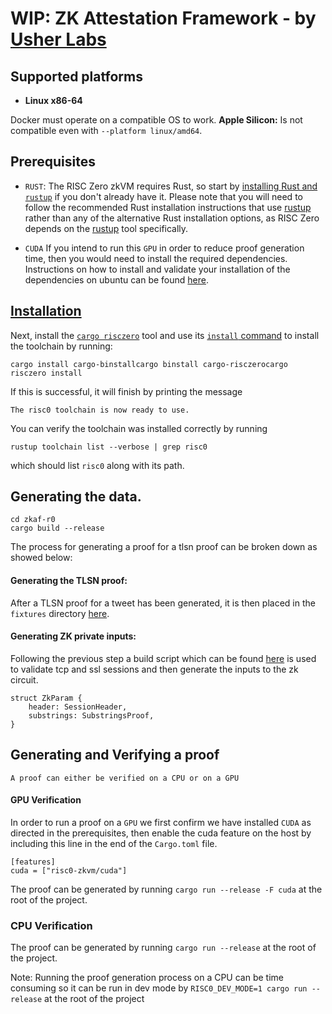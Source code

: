 
# WIP: ZK Attestation Framework - by [Usher Labs](https://www.usher.so)

## Supported platforms

- **Linux x86-64**

Docker must operate on a compatible OS to work.
**Apple Silicon:** Is not compatible even with `--platform linux/amd64`.

## Prerequisites
- `RUST`: The RISC Zero zkVM requires Rust, so start by [installing Rust and  `rustup`](https://doc.rust-lang.org/cargo/getting-started/installation.html) if you don't already have it. Please note that you will need to follow the recommended Rust installation instructions that use [rustup](https://rustup.rs/) rather than any of the alternative Rust installation options, as RISC Zero depends on the [rustup](https://rustup.rs/) tool specifically.

- `CUDA` If you intend to run this `GPU` in order to reduce proof generation time, then you would need to install the required dependencies. Instructions on how to install and validate your installation of the dependencies on ubuntu can be found [here](https://docs.nvidia.com/cuda/cuda-installation-guide-linux/index.html#ubuntu).


## [Installation](https://dev.risczero.com/api/zkvm/install)
Next, install the  [`cargo risczero`](https://crates.io/crates/cargo-risczero)  tool and use its  [`install`  command](https://crates.io/crates/cargo-risczero)  to install the toolchain by running:

```
cargo install cargo-binstallcargo binstall cargo-risczerocargo risczero install
```

If this is successful, it will finish by printing the message

```
The risc0 toolchain is now ready to use.
```

You can verify the toolchain was installed correctly by running

```
rustup toolchain list --verbose | grep risc0
```

which should list  `risc0`  along with its path.

## Generating the data.
```
cd zkaf-r0
cargo build --release
```
The process for generating a proof for a tlsn proof can be broken down as showed below:

 #### Generating the TLSN proof:
 After a TLSN proof for a tweet has been generated, it is then placed in the `fixtures` directory [here](https://github.com/usherlabs/zkaf-r0/blob/master/host/fixtures/twitter_proof.json).

#### Generating ZK private inputs:
Following the previous step a build script which can be found [here](https://github.com/usherlabs/zkaf-r0/blob/master/methods/build.rs)  is used to validate tcp and ssl sessions and then generate the inputs to the zk circuit.
```
struct ZkParam {
    header: SessionHeader,
    substrings: SubstringsProof,
}
```


## Generating and Verifying a proof
`A proof can either be verified on a CPU or on a GPU`

#### GPU Verification
In order to run a proof on a `GPU` we first confirm we have installed `CUDA`  as directed in the prerequisites, then enable the cuda feature on the host by including this line in the end of the `Cargo.toml` file.
```
[features]
cuda = ["risc0-zkvm/cuda"]
```

The proof can be generated by running `cargo run --release -F cuda` at the root of the project.

### CPU Verification

The proof can be generated by running `cargo run --release` at the root of the project.

Note: Running the proof generation process on a CPU can be time consuming so it can be run in dev mode by 
`RISC0_DEV_MODE=1 cargo run --release` at the root of the project


